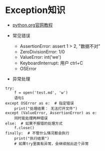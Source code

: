 # Exception知识
* [python.org官网教程](https://docs.python.org/3/tutorial/errors.html#handling-exceptions)

* 常见错误
    * AssertionError: assert 1 > 2, "数据不对"
    * ZeroDivisionError: 1/0
    * ValueError: int('we')
    * KeyboardInterrupt: 用户 ctrl+C
    * OSError

* 异常处理
```
try:
    f = open('test.md', 'w')
    语句1
except OSError as e:  # 指定错误
    print("处理结果： 无法打开文件")
except (ValueError, AssertionError) as e:
    同时能处理两种错误
else:  # 如果不报错的处理方式
    f.close()
finally:  # 不管什么情况都会执行
    print("执行结束")
    # 如果try里面有异常，会继续抛出这个异常
```
